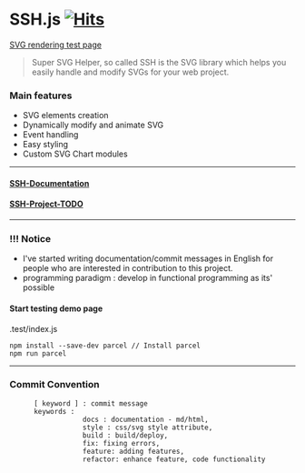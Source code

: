 # SSH.js [![Hits](https://hits.seeyoufarm.com/api/count/incr/badge.svg?url=https%3A%2F%2Fgithub.com%2Fpikpokjeon%2FSSH&count_bg=%23FFAD0F&title_bg=%23555555&icon=&icon_color=%23984040&title=%EB%B0%A9%EB%AC%B8%EC%9E%90&edge_flat=true)](https://hits.seeyoufarm.com)
[SVG rendering test page](https://pikpokjeon.github.io/SSH/) <br />
> Super SVG Helper, so called SSH is the SVG library which helps you easily handle and modify SVGs for your web project.
### Main features
- SVG elements creation
- Dynamically modify and animate SVG
- Event handling
- Easy styling
- Custom SVG Chart modules
---
#### [SSH-Documentation](https://github.com/pikpokjeon/SSH-Docs) <br />
#### [SSH-Project-TODO](https://github.com/users/pikpokjeon/projects/3) 
---
### !!! Notice
- I've started writing documentation/commit messages in English for people who are interested in contribution to this project.
- programming paradigm : develop in functional programming as its' possible

#### Start testing demo page
.test/index.js
```
npm install --save-dev parcel // Install parcel
npm run parcel
```

---


### Commit Convention

```
      [ keyword ] : commit message
      keywords :
                  docs : documentation - md/html,
                  style : css/svg style attribute,
                  build : build/deploy,
                  fix: fixing errors,
                  feature: adding features,
                  refactor: enhance feature, code functionality
```


